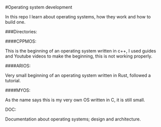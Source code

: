 #Operating system development

In this repo I learn about operating systems, how they work and how to build one.

###Directories:

####CPPMOS:

This is the beginning of an operating system written in c++, I used guides and Youtube videos to make the beginning, this is not working properly.  

####ARIOS:

Very small beginning of an operating system written in Rust, followed a tutorial.

####MYOS:

As the name says this is my very own OS written in C, it is still small.

DOC:

Documentation about operating systems; design and architecture.



